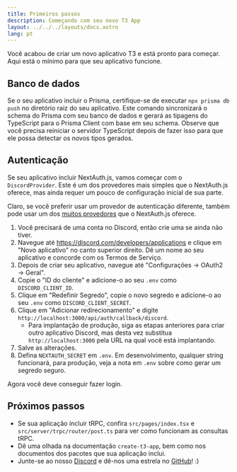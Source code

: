 ```yaml
---
title: Primeiros passos
description: Começando com seu novo T3 App
layout: ../../../layouts/docs.astro
lang: pt
---
```


Você acabou de criar um novo aplicativo T3 e está pronto para começar. Aqui está o mínimo para que seu aplicativo funcione.

## Banco de dados

Se o seu aplicativo incluir o Prisma, certifique-se de executar `npx prisma db push` no diretório raiz do seu aplicativo. Este comando sincronizará o schema do Prisma com seu banco de dados e gerará as tipagens do TypeScript para o Prisma Client com base em seu schema. Observe que você precisa reiniciar o servidor TypeScript depois de fazer isso para que ele possa detectar os novos tipos gerados.

## Autenticação

Se seu aplicativo incluir NextAuth.js, vamos começar com o `DiscordProvider`. Este é um dos provedores mais simples que o NextAuth.js oferece, mas ainda requer um pouco de configuração inicial de sua parte.

Claro, se você preferir usar um provedor de autenticação diferente, também pode usar um dos [muitos provedores](https://next-auth.js.org/providers/) que o NextAuth.js oferece.

1. Você precisará de uma conta no Discord, então crie uma se ainda não tiver.
2. Navegue até https://discord.com/developers/applications e clique em "Novo aplicativo" no canto superior direito. Dê um nome ao seu aplicativo e concorde com os Termos de Serviço.
3. Depois de criar seu aplicativo, navegue até "Configurações → OAuth2 → Geral".
4. Copie o "ID do cliente" e adicione-o ao seu `.env` como `DISCORD_CLIENT_ID`.
5. Clique em "Redefinir Segredo", copie o novo segredo e adicione-o ao seu `.env` como `DISCORD_CLIENT_SECRET`.
6. Clique em "Adicionar redirecionamento" e digite `http://localhost:3000/api/auth/callback/discord`.
   - Para implantação de produção, siga as etapas anteriores para criar outro aplicativo Discord, mas desta vez substitua `http://localhost:3000` pela URL na qual você está implantando.
7. Salve as alterações.
8. Defina `NEXTAUTH_SECRET` em `.env`. Em desenvolvimento, qualquer string funcionará, para produção, veja a nota em `.env` sobre como gerar um segredo seguro.

Agora você deve conseguir fazer login.

## Próximos passos

- Se sua aplicação incluir tRPC, confira `src/pages/index.tsx` e `src/server/trpc/router/post.ts` para ver como funcionam as consultas tRPC.
- Dê uma olhada na documentação `create-t3-app`, bem como nos documentos dos pacotes que sua aplicação inclui.
- Junte-se ao nosso [Discord](https://t3.gg/discord) e dê-nos uma estrela no [GitHub](https://github.com/t3-oss/create-t3-app)! :)
